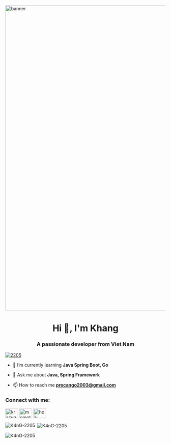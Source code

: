 <img alt="banner" style="width:100vw" src="https://www.google.com/url?sa=i&url=https%3A%2F%2Fwww.printmag.com%2Fdesign-news%2Fsomeone-just-bought-a-gif-for-half-a-million-dollars%2F&psig=AOvVaw3ov0aGen8IRYBMVHBvs9Mi&ust=1711162735377000&source=images&cd=vfe&opi=89978449&ved=0CBEQjRxqFwoTCJD4m4rwhoUDFQAAAAAdAAAAABAE">

<h1 align="center">Hi 👋, I'm Khang</h1>
<h3 align="center">A passionate developer from Viet Nam</h3>

<p align="left"> <a href="https://github.com/ryo-ma/github-profile-trophy"><img src="https://github-profile-trophy.vercel.app/?username=Hypr2205" alt="2205" /></a> </p>

- 🌱 I’m currently learning **Java Spring Boot, Go**

- 💬 Ask me about **Java, Spring Framework**

- 📫 How to reach me **procango2003@gmail.com**

<h3 align="left">Connect with me:</h3>
<p align="left">
<a href="https://dev.to/krazyguy2205" target="blank"><img align="center" src="https://raw.githubusercontent.com/rahuldkjain/github-profile-readme-generator/master/src/images/icons/Social/devto.svg" alt="krazyguy2205" height="30" width="40" /></a>
<a href="https://twitter.com/Hypr2205" target="blank"><img align="center" src="https://raw.githubusercontent.com/rahuldkjain/github-profile-readme-generator/master/src/images/icons/Social/twitter.svg" alt="momotarou_dev" height="30" width="40" /></a>
<a href="https://www.facebook.com/khang.Hypr.2205/" target="blank"><img align="center" src="https://raw.githubusercontent.com/rahuldkjain/github-profile-readme-generator/master/src/images/icons/Social/facebook.svg" alt="hoài khang" height="30" width="40" /></a>
</p>

<p><img align="left" src="https://github-readme-stats.vercel.app/api/top-langs?username=Hypr2205&show_icons=true&locale=en&layout=compact" alt="K4nG-2205" /></p>

<p>&nbsp;<img align="center" src="https://github-readme-stats.vercel.app/api?username=Hypr2205&show_icons=true&locale=en" alt="K4nG-2205" /></p>

<p><img align="center" src="https://github-readme-streak-stats.herokuapp.com/?user=Hypr2205&" alt="K4nG-2205" /></p>
